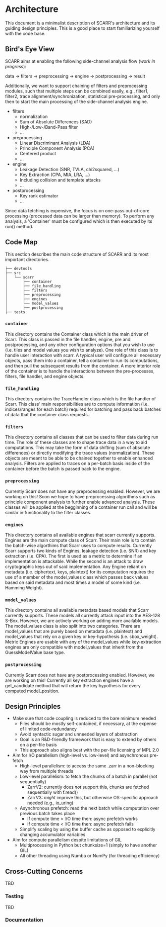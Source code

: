 # Architecture

This document is a minimalist description of SCARR's architecture and its guiding design principles. This is a good place to start familiarizing yourself with the code base.

## Bird's Eye View

SCARR aims at enabling the following side-channel analysis flow (*work in progress*):

data &rarr; filters &rarr; preprocessing &rarr; engine &rarr; postprocessing &rarr; result

Additionally, we want to support chaining of filters and preprocessing modules, such that multiple steps can be combined easily, e.g., filter1, filter2, trace alignment/synchronization, statistical pre-processing, and only then to start the main processing of the side-channel analysis engine.

* filters
   * normalization
   * Sum of Absolute Differences (SAD)
   * High-/Low-/Band-Pass filter
   * ...
* preprocessing
   * Linear Discriminant Analysis (LDA)
   * Principle Component Analysis (PCA)
   * Centered product
   * ...
* engine
   * Leakage Detection (SNR, TVLA, chi2squared, ...)
   * Key Extraction (CPA, MIA, LRA, ...)
   * Including collision and template attacks
   * ...
* postprocessing
   * Key rank estimator
   * ...
 
Since data fetching is expensive, the focus is on one-pass out-of-core processing (processed data can be larger than memory). To perform any analysis, a 'Container' must be configured which is then executed by its run() method.

## Code Map

This section describes the main code structure of SCARR and its most important directories.

```
├── devtools
├── src
│   └── scarr
│       ├── container
│       ├── file_handling
│       ├── filters
│       ├── preprocessing
│       ├── engines
│       └── model_values
│       ├── postprocessing
├── tests
```

### `container`

This directory contains the Container class which is the main driver of Scarr. This class is passed in the file handler, engine, pre and postprocessing, and any other configuration options that you wish to use (i.e. tiles and model values you wish to analyze). One role of this class is to handle user interaction with scarr. A typical user will configure all necessary objects, pass them into a container, tell a container to run its computations, and then pull the subsequent results from the container. A more interior role of the container is to handle the interactions between the pre-processes, filters, file handler, and engine objects. 

### `file_handling`

This directory contains the TraceHandler class which is the file handler of Scarr. This class' main responsibilities are to compute information (i.e. indices/ranges for each batch) required for batching and pass back batches of data that the container class requests.

### `filters`

This directory contains all classes that can be used to filter data during run time. The role of these classes are to shape trace data in a way to aid computations. This may take the form of data shifting (sum of absolute differences) or directly modifying the trace values (normalization). These objects are meant to be able to be chained together to enable enhanced analysis. Filters are applied to traces on a per-batch basis inside of the container before the batch is passed back to the engine.

### `preprocessing`

Currently Scarr does not have any preprocessing enabled. However, we are working on this! Soon we hope to have preprocessing algorithms such as principle component analysis to further enable advanced analysis. These classes will be applied at the begginning of a container run call and will be similar in functionality to the filter classes.

### `engines`

This directory contains all available engines that scarr currently supports. Engines are the main compute class of Scarr. Their main role is to contain the batch-wise algorthims that Scarr uses to compute results. Currently Scarr supports two kinds of Engines, leakage detection (i.e. SNR) and key extraction (i.e. CPA). The first is used as a metric to determine if an implementation is attackable. While the second is an attack to draw cryptographic keys out of said implementation. Any Engine reliant on metadata (i.e. ciphertext, keys, plaintext) for its computation requires the use of a member of the model_values class which passes back values based on said metadata and most times a model of some kind (i.e. Hamming Weight). 

### `model_values`

This directory contains all available metadata based models that Scarr currently supports. These models all currently attack input into the AES-128 S-Box. However, we are actively working on adding more available models. The model_values class is also split into two categories. There are model_values that are purely based on metadata (i.e. plaintext) and model_values that rely on a given key or key-hypothesis (i.e. sbox_weight). Metric Engines are usable with any of the model_values while key-extraction engines are only compatible with model_values that inherit from the GuessModelValue base type.

### `postprocessing`

Currently Scarr does not have any postprocessing enabled. However, we are working on this! Currently all key extraction engines have a get_candidate method that will return the key hypothesis for every computed model_position. 

## Design Principles

* Make sure that code coupling is reduced to the bare minimum needed
    * Files should be mostly self-contained, if necessary, at the expense of limited code-redundancy
    * Avoid syntactic sugar and unneeded layers of abstraction
    * Goal is an R&D-friendly framework that is easy to extend by others on a per-file basis
    * This approach also aligns best with the per-file licensing of MPL 2.0
* Aim for I/O parallelism (high-level vs. low-level) and asynchronous pre-fetch
    * High-level parallelism: to access the same .zarr in a non-blocking way from multiple threads
    * Low-level parallelism: to fetch the chunks of a batch in parallel (not sequentially)
        * ZarrV2: currently does *not* support this, chunks are fetched sequentially with f.read()
        * ZarrV3: *might* improve this, but otherwise OS-specific approach needed (e.g., io_uring)
    * Asynchronous prefetch: read the next batch while computation over previous batch takes place
        * If compute time > I/O time then: async prefetch works
        * If compute time < I/O time then: async prefetch fails
    * Simplify scaling by using the buffer cache as opposed to explicitly changing accumulator variables
* Aim for compute parallelism despite limitations of GIL
    * Multiprocessing in Python but chunksize=1 (simply to have another GIL)
    * All other threading using Numba or NumPy (for threading efficiency)

## Cross-Cutting Concerns

TBD

### Testing

TBD

### Documentation
